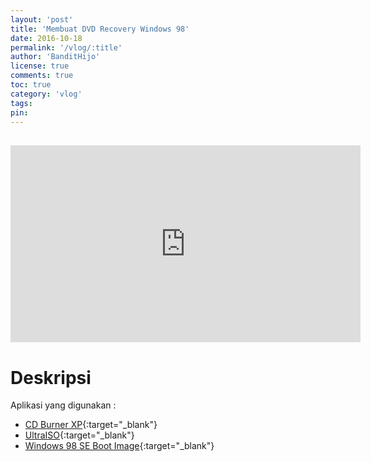 ```yaml
---
layout: 'post'
title: 'Membuat DVD Recovery Windows 98'
date: 2016-10-18
permalink: '/vlog/:title'
author: 'BanditHijo'
license: true
comments: true
toc: true
category: 'vlog'
tags:
pin:
---
```


<div style="margin-top:30px;"></div>
<!-- EMBED CONTAINER: YOUTUBE -->
<div class='embed-container'>
<iframe width="560" height="315" src="https://www.youtube.com/embed/3Tv5PU4tRfs" frameborder="0" allow="accelerometer; autoplay; encrypted-media; gyroscope; picture-in-picture" allowfullscreen></iframe>
</div>

# Deskripsi

Aplikasi yang digunakan :

+ [CD Burner XP](https://www.cdburnerxp.se/downloadsetup.exe){:target="_blank"}
+ [UltraISO](http://www.ezbsystems.com/dl1.php?file=uiso9_pe.exe){:target="_blank"}
+ [Windows 98 SE Boot Image](http://www.allbootdisks.com/downloads/Disks/Windows_98_Boot_Disk_Download49/Diskette%20Images/Windows98_SE.img){:target="_blank"}
